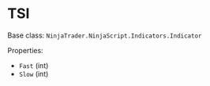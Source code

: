 # TSI

Base class: `NinjaTrader.NinjaScript.Indicators.Indicator`

Properties:
- `Fast` (int)
- `Slow` (int)
